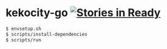 # kekocity-go [![Stories in Ready](https://badge.waffle.io/kekocity/kekocity-go.png?label=ready&title=Ready)](https://waffle.io/kekocity/kekocity-go)
```sh
$ envsetup.sh
$ scripts/install-dependencies
$ scripts/run
```
